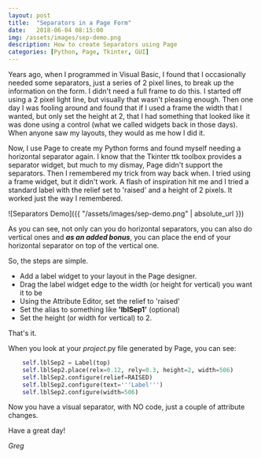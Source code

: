 ```yaml
---
layout: post
title:  "Separators in a Page Form"
date:   2018-06-04 08:15:00
img: /assets/images/sep-demo.png
description: How to create Separators using Page
categories: [Python, Page, Tkinter, GUI]
---
```

Years ago, when I programmed in Visual Basic, I found that I occasionally needed some separators, just a series of 2 pixel lines, to break up the information on the form.  I didn't need a full frame to do this.  I started off using a 2 pixel light line, but visually that wasn't pleasing enough.  Then one day I was fooling around and found that if I used a frame the width that I wanted, but only set the height at 2, that I had something that looked like it was done using a control (what we called widgets back in those days).  When anyone saw my layouts, they would as me how I did it.

Now, I use Page to create my Python forms and found myself needing a horizontal separator again.  I know that the Tkinter ttk toolbox provides a separator widget, but much to my dismay, Page didn't support the separators. Then I remembered my trick from way back when. I tried using a frame widget, but it didn't work. A flash of inspiration hit me and I tried a standard label with the relief set to 'raised' and a height of 2 pixels. It worked just the way I remembered.

![Separators Demo]({{ "/assets/images/sep-demo.png" | absolute_url }})

As you can see, not only can you do horizontal separators, you can also do vertical ones and _**as an added bonus**_, you can place the end of your horizontal separator on top of the vertical one.

So, the steps are simple.
- Add a label widget to your layout in the Page designer.
- Drag the label widget edge to the width (or height for vertical) you want it to be
- Using the Attribute Editor, set the relief to 'raised'
- Set the alias to something like **'lblSep1'** (optional)
- Set the height (or width for vertical) to 2.

That's it. 

When you look at your _project_.py file generated by Page, you can see:
```python
    self.lblSep2 = Label(top)
    self.lblSep2.place(relx=0.12, rely=0.3, height=2, width=506)
    self.lblSep2.configure(relief=RAISED)
    self.lblSep2.configure(text='''Label''')
    self.lblSep2.configure(width=506)
```

Now you have a visual separator, with NO code, just a couple of attribute changes.

Have a great day!

_Greg_
